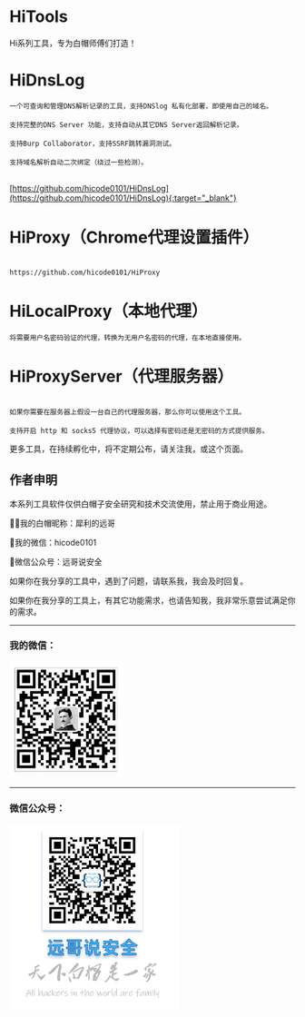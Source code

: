 # HiTools

Hi系列工具，专为白帽师傅们打造！


# HiDnsLog

```
一个可查询和管理DNS解析记录的工具，支持DNSlog 私有化部署，即使用自己的域名。

支持完整的DNS Server 功能，支持自动从其它DNS Server返回解析记录。

支持Burp Collaborator，支持SSRF跳转漏洞测试。

支持域名解析自动二次绑定（绕过一些检测）。


```
[https://github.com/hicode0101/HiDnsLog](https://github.com/hicode0101/HiDnsLog){:target="_blank"}



# HiProxy（Chrome代理设置插件）

```

https://github.com/hicode0101/HiProxy
```


# HiLocalProxy（本地代理）

```
将需要用户名密码验证的代理，转换为无用户名密码的代理，在本地直接使用。

```
    
    
    

# HiProxyServer（代理服务器）

```

如果你需要在服务器上假设一台自己的代理服务器，那么你可以使用这个工具。

支持开启 http 和 socks5 代理协议，可以选择有密码还是无密码的方式提供服务。
```


更多工具，在持续孵化中，将不定期公布，请关注我，或这个页面。



## 作者申明

本系列工具软件仅供白帽子安全研究和技术交流使用，禁止用于商业用途。

🙋‍♀️我的白帽昵称：犀利的远哥

💞️我的微信：hicode0101

🧙微信公众号：远哥说安全

如果你在我分享的工具中，遇到了问题，请联系我，我会及时回复。

如果你在我分享的工具上，有其它功能需求，也请告知我，我非常乐意尝试满足你的需求。


   
---



### 我的微信：

<img src="images/weixin.png" width="200" />

  
---

### 微信公众号：

<img src="images/gzh.png" width="300" />



